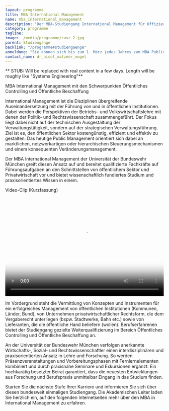 ```yaml
---
layout: programme
title: MBA International Management
name: mba_international_management
description: "Der MBA-Studiengang International Management für Offiziere bereitet Zeitoffiziere am Ende ihrer Dienstzeit maßgeschneidert auf die Übernahme ziviler Management-Positionen vor."
category: programme
tagline: 
image:  /media/programme/casc_2.jpg
parent: Studiengänge
backlink: "/programme#studiengaenge"
anmeldung: "Sie können sich bis zum 1. März jedes Jahres zum MBA Public Management anmelden, der Studiengang beginnt im April jedes Jahres."
contact_name: dr_nicol_matzner_vogel
---
```



** STUB: Will be replaced with real content in a few days. Length will be roughly like "Systems Engineering"**

MBA International Management mit den Schwerpunkten Öffentliches Controlling und Öffentliche Beschaffung

International Management ist die Disziplinen übergreifende Auseinandersetzung mit der Führung von und in öffentlichen Institutionen. Dabei werden die Perspektiven der Betriebs- und Volkswirtschaftslehre mit denen der Politik- und Rechtswissenschaft zusammengeführt. Der Fokus liegt dabei nicht auf der technischen Ausgestaltung der Verwaltungstätigkeit, sondern auf der strategischen Verwaltungsführung. Ziel ist es, den öffentlichen Sektor kostengünstig, effizient und effektiv zu gestalten. Das heutige Public Management orientiert sich dabei an marktlichen, netzwerkartigen oder hierarchischen Steuerungsmechanismen und einem konsequenten Veränderungsmanagement.

Der MBA International Management der Universität der Bundeswehr München greift diesen Ansatz auf und bereitet qualifizierte Fachkräfte auf Führungsaufgaben an den Schnittstellen von öffentlichem Sektor und Privatwirtschaft vor und bietet wissenschaftlich fundiertes Studium und praxisorientiertes Wissen in einem.

Video-Clip (Kurzfassung)

<video autobuffer="" controls="controls" poster="https://www.unibw.de/casc/studiengaenge/mbapm/werbespot-mba-pm.mp4" style="width: 560px; height: 315px; max-width: 100%;"><source src="https://www.unibw.de/casc/studiengaenge/mbapm/werbespot-mba-pm.mp4"><object classid="clsid:D27CDB6E-AE6D-11cf-96B8-444553540000" codebase="http://download.macromedia.com/pub/shockwave/cabs/flash/swflash.cab#version=10,0,0,0" height="315" width="560"><param name="movie" value="https://www.unibw.de/medz/strobe-media-playback/strobemediaplayback.swf"><param name="FlashVars" value="src=https://www.unibw.de/casc/studiengaenge/pe/mp4-pe"><param name="allowFullScreen" value="true"><param name="allowscriptaccess" value="always"><embed allowfullscreen="true" allowscriptaccess="always" flashvars="https://www.unibw.de/casc/studiengaenge/pe/mp4-pe" height="315" src="https://www.unibw.de/medz/strobe-media-playback/strobemediaplayback.swf" type="application/x-shockwave-flash" width="560"></object></video>

Im Vordergrund steht die Vermittlung von Konzepten und Instrumenten für ein erfolgreiches Management von öffentlichen Institutionen (Kommunen, Länder, Bund), von Unternehmen privatwirtschaftlicher Rechtsform, die dem Vergaberecht unterliegen (bspw. Stadtwerke, Bahn etc.) sowie von Lieferanten, die die öffentliche Hand beliefern (wollen). Berufserfahrenen bietet der Studiengang gezielte Weiterqualifizierung im Bereich Öffentliches Controlling und Öffentliche Beschaffung an.

An der Universität der Bundeswehr München verfolgen anerkannte Wirtschafts-, Sozial- und Rechtswissenschaftler einen interdisziplinären und praxisorientierten Ansatz in Lehre und Forschung. So werden Präsenzveranstaltungen und Vorbereitungsphasen mit Fernlernelementen kombiniert und durch praxisnahe Seminare und Exkursionen ergänzt. Ein hochkarätig besetzter Beirat garantiert, dass die neuesten Entwicklungen aus Forschung und Berufspraxis unmittelbar Eingang in das Studium finden.

Starten Sie die nächste Stufe Ihrer Karriere und informieren Sie sich über diesen bundesweit einmaligen Studiengang. Die Akademischen Leiter  laden Sie herzlich ein, auf den folgenden Internetseiten mehr über den MBA in International Management zu erfahren.



